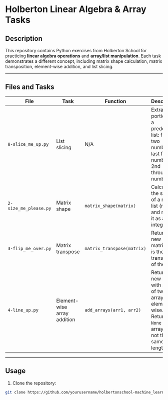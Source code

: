 # Holberton Linear Algebra & Array Tasks

## Description
This repository contains Python exercises from Holberton School for practicing **linear algebra operations** and **array/list manipulation**. Each task demonstrates a different concept, including matrix shape calculation, matrix transposition, element-wise addition, and list slicing.

---

## Files and Tasks

| File | Task | Function | Description | Example |
|------|------|----------|-------------|---------|
| `0-slice_me_up.py` | List slicing | N/A | Extracts portions of a predefined list: first two numbers, last five numbers, 2nd through 6th numbers. | ```text The first two numbers: [9, 8] The last five numbers: [9, 4, 1, 0, 3] The 2nd through 6th numbers: [8, 2, 3, 9, 4] ``` |
| `2-size_me_please.py` | Matrix shape | `matrix_shape(matrix)` | Calculates the shape of a nested list (matrix) and returns it as a list of integers. | ```python matrix_shape([[1,2],[3,4]]) # [2,2] matrix_shape([[[1,2],[3,4]],[[5,6],[7,8]]]) # [2,2,2] ``` |
| `3-flip_me_over.py` | Matrix transpose | `matrix_transpose(matrix)` | Returns a new 2D matrix that is the transpose of the input. | ```python matrix_transpose([[1,2],[3,4]]) # [[1,3],[2,4]] ``` |
| `4-line_up.py` | Element-wise array addition | `add_arrays(arr1, arr2)` | Returns a new list with sums of two arrays element-wise. Returns `None` if arrays are not the same length. | ```python add_arrays([1,2,3],[4,5,6]) # [5,7,9] add_arrays([1,2],[3,4,5]) # None ``` |

---

## Usage

1. Clone the repository:

```bash
git clone https://github.com/yourusername/holbertonschool-machine_learning.git
